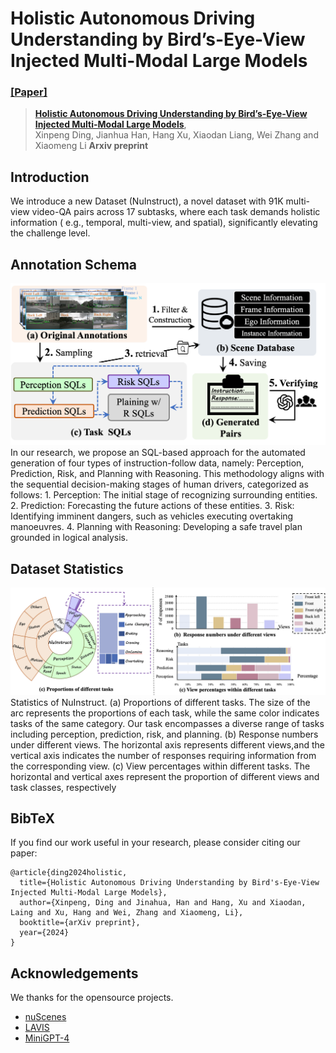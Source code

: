 # Holistic Autonomous Driving Understanding by Bird’s-Eye-View Injected Multi-Modal Large Models
### [[Paper]](https://arxiv.org/pdf/2401.00988.pdf) 

> [**Holistic Autonomous Driving Understanding by Bird’s-Eye-View Injected Multi-Modal Large Models**](https://arxiv.org/pdf/2401.00988.pdf),          
> Xinpeng Ding, Jianhua Han, Hang Xu, Xiaodan Liang, Wei Zhang and Xiaomeng Li
> **Arxiv preprint**

## Introduction

We introduce a new Dataset (NuInstruct), a novel dataset with 91K multi-view video-QA pairs across 17 subtasks, where
each task demands holistic information ( e.g., temporal, multi-view, and spatial), significantly elevating the challenge level.

## Annotation Schema
![img|center](./image/fig_construction.png)
In our research, we propose an SQL-based approach for the automated generation of four types of instruction-follow data, namely: Perception, Prediction, Risk, and Planning with Reasoning. This methodology aligns with the sequential decision-making stages of human drivers, categorized as follows: 1. Perception: The initial stage of recognizing surrounding entities. 2. Prediction: Forecasting the future actions of these entities. 3. Risk: Identifying imminent dangers, such as vehicles executing overtaking manoeuvres. 4. Planning with Reasoning: Developing a safe travel plan
grounded in logical analysis.

## Dataset Statistics
![img|center](./image/fig_statistics.png)
Statistics of NuInstruct. (a) Proportions of different tasks. The size of the arc represents the proportions of each task, while the same color indicates tasks of the same category. Our task encompasses a diverse range of tasks including perception, prediction, risk, and planning. (b) Response numbers under different views. The horizontal axis represents different views,and the vertical axis indicates the number of responses requiring information from the corresponding view. (c) View percentages within different tasks. The horizontal and vertical axes represent the proportion of different views and task classes, respectively


## BibTeX
If you find our work useful in your research, please consider citing our paper:
```
@article{ding2024holistic,
  title={Holistic Autonomous Driving Understanding by Bird's-Eye-View Injected Multi-Modal Large Models},
  author={Xinpeng, Ding and Jinahua, Han and Hang, Xu and Xiaodan, Laing and Xu, Hang and Wei, Zhang and Xiaomeng, Li},
  booktitle={arXiv preprint},
  year={2024}
}
```

## Acknowledgements
We thanks for the opensource projects.
- [nuScenes](https://github.com/nutonomy/nuscenes-devkit)
- [LAVIS](https://github.com/salesforce/LAVIS)
- [MiniGPT-4](https://github.com/Vision-CAIR/MiniGPT-4)